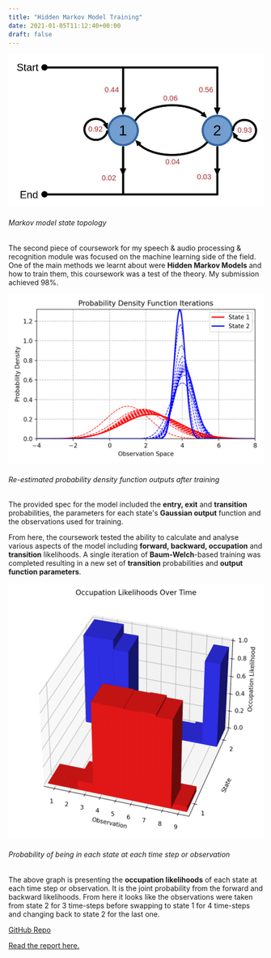 ```yaml
---
title: "Hidden Markov Model Training"
date: 2021-01-05T11:12:40+00:00
draft: false
---
```


![state-topology](StateTopology.png)

###### Markov model state topology

The second piece of coursework for my speech & audio processing & recognition module was focused on the machine learning side of the field. One of the main methods we learnt about were __Hidden Markov Models__ and how to train them, this coursework was a test of the theory. My submission achieved 98%.

![probability density function iterations](iterated-pdfs.png)

###### Re-estimated probability density function outputs after training

The provided spec for the model included the __entry, exit__ and __transition__ probabilities, the parameters for each state's __Gaussian output__ function and the observations used for training.

From here, the coursework tested the ability to calculate and analyse various aspects of the model including __forward, backward, occupation__ and __transition__ likelihoods. A single iteration of __Baum-Welch__-based training was completed resulting in a new set of __transition__ probabilities and __output function parameters__.

![Occupation likelihoods](occupation-bars.png)

###### Probability of being in each state at each time step or observation

The above graph is presenting the __occupation likelihoods__ of each state at each time step or observation. It is the joint probability from the forward and backward likelihoods. From here it looks like the observations were taken from state 2 for 3 time-steps before swapping to state 1 for 4 time-steps and changing back to state 2 for the last one.

[GitHub Repo](https://github.com/Sarsoo/markov-models)

[Read the report here.](report.pdf)